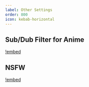 ```yaml
---
label: Other Settings
order: 800
icon: kebab-horizontal
---
```


## Sub/Dub Filter for Anime

[!embed](https://www.youtube.com/watch?v=6CoQ6wwZVhw)

## NSFW

[!embed](https://www.youtube.com/watch?v=5wT6gGezQxI)